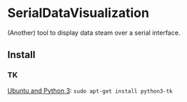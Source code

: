 # SerialDataVisualization

(Another) tool to display data steam over a serial interface. 



## Install

### TK

[Ubuntu and Python 3](https://tkdocs.com/tutorial/install.html): `sudo apt-get install python3-tk`
